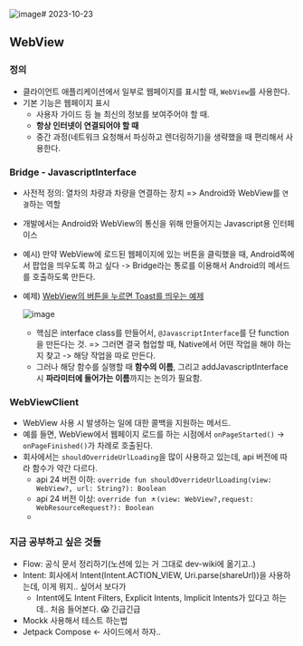 ![image](https://github.com/tnwlsgk1002/TIL/assets/76458724/e19d7852-cad9-48e6-a65a-ff9b0ebc1142)# 2023-10-23

## WebView

### 정의
- 클라이언트 애플리케이션에서 일부로 웹페이지를 표시할 때, `WebView`를 사용한다.
- 기본 기능은 웹페이지 표시
  - 사용자 가이드 등 늘 최신의 정보를 보여주어야 할 때.
  - **항상 인터넷이 연결되어야 할 때** 
  - 중간 과정(네트워크 요청해서 파싱하고 렌더링하기)을 생략했을 때 편리해서 사용한다.

### Bridge - JavascriptInterface
- 사전적 정의: 열차의 차량과 차량을 연결하는 장치 => Android와 WebView를 `연결`하는 역할
- 개발에서는 Android와 WebView의 통신을 위해 만들어지는 Javascript용 인터페이스
- 예시) 만약 WebView에 로드된 웹페이지에 있는 버튼을 클릭했을 때, Android쪽에서 팝업을 띄우도록 하고 싶다
  -> Bridge라는 통로를 이용해서 Android의 메서드를 호출하도록 만든다.
- 예제) [WebView의 버튼을 누르면 Toast를 띄우는 예제](https://gist.github.com/tnwlsgk1002/fc5f17bc7b2b038fe859b28d75cf088e)

  ![image](https://github.com/tnwlsgk1002/TIL/assets/76458724/23ae973c-2c6c-47ba-8447-14613cf3424d)
  - 핵심은 interface class를 만들어서, `@JavascriptInterface`를 단 function을 만든다는 것.
=> 그러면 결국 협업할 때, Native에서 어떤 작업을 해야 하는지 찾고 -> 해당 작업을 따로 만든다.
  - 그러나 해당 함수를 실행할 때 **함수의 이름**, 그리고 addJavascriptInterface 시 **파라미터에 들어가는 이름**까지는 논의가 필요함.

### WebViewClient
- WebView 사용 시 발생하는 일에 대한 콜백을 지원하는 메서드.
- 예를 들면, WebView에서 웹페이지 로드를 하는 시점에서 `onPageStarted()` -> `onPageFinished()`가 차례로 호출된다.
- 회사에서는 `shouldOverrideUrlLoading`을 많이 사용하고 있는데, api 버전에 따라 함수가 약간 다르다.
  - api 24 버전 이하: `override fun shouldOverrideUrlLoading(view: WebView?, url: String?): Boolean`
  - api 24 버전 이상: `override fun ㅊ(view: WebView?,request: WebResourceRequest?): Boolean`
  - 


### 지금 공부하고 싶은 것들
- Flow: 공식 문서 정리하기(노션에 있는 거 그대로 dev-wiki에 옮기고..)
- Intent: 회사에서 Intent(Intent.ACTION_VIEW, Uri.parse(shareUrl))을 사용하는데, 이게 뭐지.. 싶어서 보다가
  - Intent에도 Intent Filters, Explicit Intents, Implicit Intents가 있다고 하는데.. 처음 들어본다. 😱 긴급긴급
- Mockk 사용해서 테스트 하는법
- Jetpack Compose <- 사이드에서 하자..
